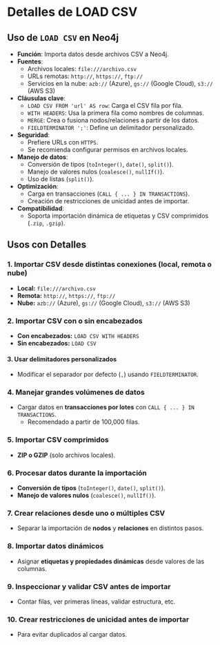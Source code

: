 # Detalles de LOAD CSV

## Uso de `LOAD CSV` en Neo4j

- **Función**: Importa datos desde archivos CSV a Neo4j.
- **Fuentes**:
  - Archivos locales: `file:///archivo.csv`
  - URLs remotas: `http://`, `https://`, `ftp://`
  - Servicios en la nube: `azb://` (Azure), `gs://` (Google Cloud), `s3://` (AWS S3)
- **Cláusulas clave**:
  - `LOAD CSV FROM 'url' AS row`: Carga el CSV fila por fila.
  - `WITH HEADERS`: Usa la primera fila como nombres de columnas.
  - `MERGE`: Crea o fusiona nodos/relaciones a partir de los datos.
  - `FIELDTERMINATOR ';'`: Define un delimitador personalizado.
- **Seguridad**:
  - Prefiere URLs con `HTTPS`.
  - Se recomienda configurar permisos en archivos locales.
- **Manejo de datos**:
  - Conversión de tipos (`toInteger()`, `date()`, `split()`).
  - Manejo de valores nulos (`coalesce()`, `nullIf()`).
  - Uso de listas (`split()`).
- **Optimización**:
  - Carga en transacciones (`CALL { ... } IN TRANSACTIONS`).
  - Creación de restricciones de unicidad antes de importar.
- **Compatibilidad**:
  - Soporta importación dinámica de etiquetas y CSV comprimidos (`.zip`, `.gzip`).

## Usos con Detalles

### **1. Importar CSV desde distintas conexiones (local, remota o nube)**

- **Local:** `file:///archivo.csv`
- **Remota:** `http://`, `https://`, `ftp://`
- **Nube:** `azb://` (Azure), `gs://` (Google Cloud), `s3://` (AWS S3)

### **2. Importar CSV con o sin encabezados**

- **Con encabezados:** `LOAD CSV WITH HEADERS`
- **Sin encabezados:** `LOAD CSV`

#### **3. Usar delimitadores personalizados**

- Modificar el separador por defecto (`,`) usando `FIELDTERMINATOR`.

### **4. Manejar grandes volúmenes de datos**

- Cargar datos en **transacciones por lotes** con `CALL { ... } IN TRANSACTIONS`.
  - Recomendado a partir de 100,000 filas.

### **5. Importar CSV comprimidos**

- **ZIP o GZIP** (solo archivos locales).

### **6. Procesar datos durante la importación**

- **Conversión de tipos** (`toInteger()`, `date()`, `split()`).
- **Manejo de valores nulos** (`coalesce()`, `nullIf()`).

### **7. Crear relaciones desde uno o múltiples CSV**

- Separar la importación de **nodos** y **relaciones** en distintos pasos.

### **8. Importar datos dinámicos**

- Asignar **etiquetas y propiedades dinámicas** desde valores de las columnas.

### **9. Inspeccionar y validar CSV antes de importar**

- Contar filas, ver primeras líneas, validar estructura, etc.

### **10. Crear restricciones de unicidad antes de importar**

- Para evitar duplicados al cargar datos.
